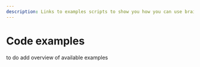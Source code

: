 ```yaml
---
description: Links to examples scripts to show you how you can use brainrender
---
```


# Code examples

to do add overview of available examples


